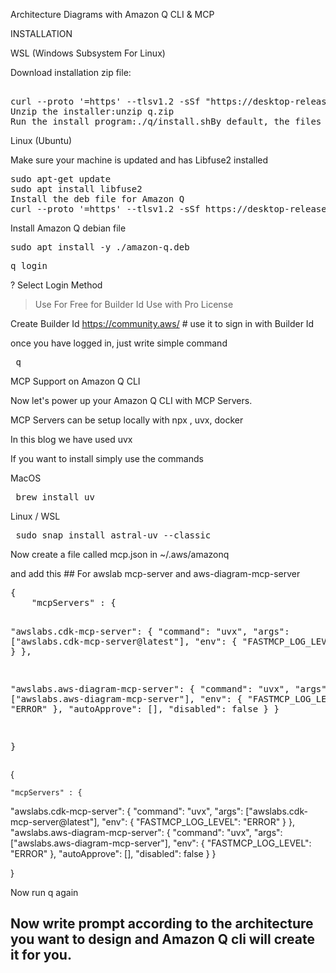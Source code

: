 Architecture Diagrams with Amazon Q CLI & MCP

INSTALLATION

<P> WSL (Windows Subsystem For Linux) </p>
<p> Download installation zip file: </p>  
<pre> 
curl --proto '=https' --tlsv1.2 -sSf "https://desktop-release.q.us-east-1.amazonaws.com/latest/q-x86_64-linux.zip" -o "q.zip"
Unzip the installer:unzip q.zip
Run the install program:./q/install.shBy default, the files are installed to ~/.local/bin.  
</pre>

<P>Linux (Ubuntu)</p>
Make sure your machine is updated and has Libfuse2 installed
<pre>
sudo apt-get update
sudo apt install libfuse2
Install the deb file for Amazon Q
curl --proto '=https' --tlsv1.2 -sSf https://desktop-release.q.us-east-1.amazonaws.com/latest/amazon-q.deb -o amazon-q.deb
</pre>

Install Amazon Q debian file
<pre>
sudo apt install -y ./amazon-q.deb
</pre>
<pre>
q login
</pre>
? Select Login Method
> Use For Free for Builder Id
> Use with Pro License

Create Builder Id
https://community.aws/ # use it to sign in with Builder Id 

once you have logged in, just write simple command
<pre> q </pre>

MCP Support on Amazon Q CLI
<p> Now let's power up your Amazon Q CLI with MCP Servers. </p>
<p> MCP Servers can be setup locally with npx , uvx, docker </p>
<p> In this blog we have used uvx </p>

If you want to install simply use the commands
<p> MacOS </p>
<pre> brew install uv </pre>

<p> Linux / WSL </p>
<pre> sudo snap install astral-uv --classic </pre>

<p> Now create a file called mcp.json in ~/.aws/amazonq </p>
<p> and add this   ## For awslab mcp-server and aws-diagram-mcp-server </p>
<pre>
{
    "mcpServers" : {
    
    
"awslabs.cdk-mcp-server": {
        "command": "uvx",
        "args": ["awslabs.cdk-mcp-server@latest"],
        "env": {
           "FASTMCP_LOG_LEVEL": "ERROR"
        }
   },
   
 "awslabs.aws-diagram-mcp-server": {
 		"command": "uvx",
 		"args": ["awslabs.aws-diagram-mcp-server"],
 		"env": {
 			"FASTMCP_LOG_LEVEL": "ERROR"
 		},
 		"autoApprove": [],
 		"disabled": false
 	}
}

}
</pre>

<div>
    {

	"mcpServers" : {
    
 "awslabs.cdk-mcp-server": {
        "command": "uvx",
        "args": ["awslabs.cdk-mcp-server@latest"],
        "env": {
           "FASTMCP_LOG_LEVEL": "ERROR"
        }
   },
 "awslabs.aws-diagram-mcp-server": {
 		"command": "uvx",
 		"args": ["awslabs.aws-diagram-mcp-server"],
 		"env": {
 			"FASTMCP_LOG_LEVEL": "ERROR"
 		},
 		"autoApprove": [],
 		"disabled": false
 	}
}

}
</div>



Now run q again


## Now write prompt according to the architecture you want to design and Amazon Q cli will create it for you.
